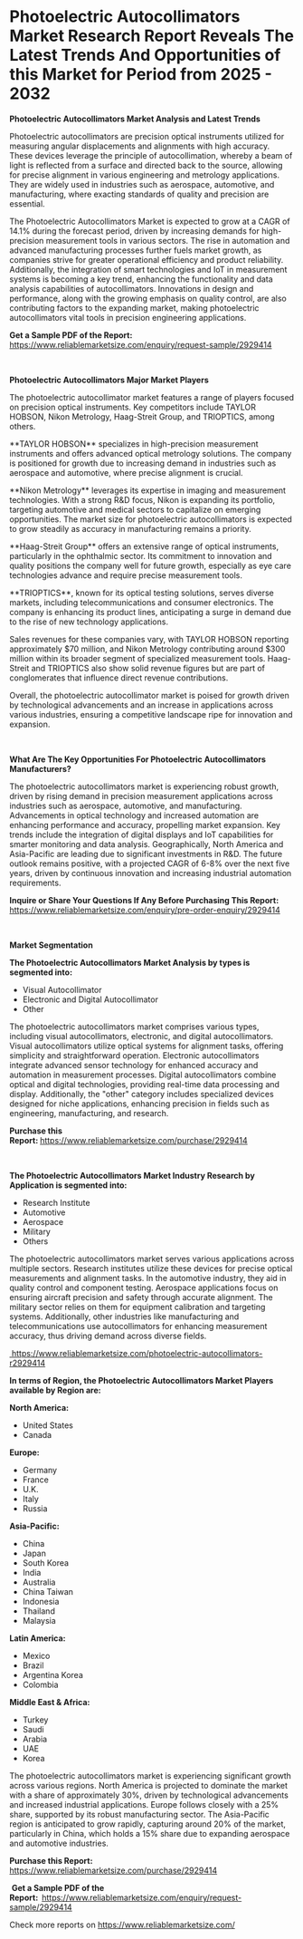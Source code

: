 <p><h1>Photoelectric Autocollimators Market Research Report Reveals The Latest Trends And Opportunities of this Market for Period from 2025 - 2032</h1></p><p><strong>Photoelectric Autocollimators Market Analysis and Latest Trends</strong></p>
<p><p>Photoelectric autocollimators are precision optical instruments utilized for measuring angular displacements and alignments with high accuracy. These devices leverage the principle of autocollimation, whereby a beam of light is reflected from a surface and directed back to the source, allowing for precise alignment in various engineering and metrology applications. They are widely used in industries such as aerospace, automotive, and manufacturing, where exacting standards of quality and precision are essential.</p><p>The Photoelectric Autocollimators Market is expected to grow at a CAGR of 14.1% during the forecast period, driven by increasing demands for high-precision measurement tools in various sectors. The rise in automation and advanced manufacturing processes further fuels market growth, as companies strive for greater operational efficiency and product reliability. Additionally, the integration of smart technologies and IoT in measurement systems is becoming a key trend, enhancing the functionality and data analysis capabilities of autocollimators. Innovations in design and performance, along with the growing emphasis on quality control, are also contributing factors to the expanding market, making photoelectric autocollimators vital tools in precision engineering applications.</p></p>
<p><strong>Get a Sample PDF of the Report:&nbsp;</strong> <a href="https://www.reliablemarketsize.com/enquiry/request-sample/2929414?utm_campaign=3324&utm_medium=2&utm_source=Github&utm_content=ia&utm_term=12032025&utm_id=photoelectric-autocollimators">https://www.reliablemarketsize.com/enquiry/request-sample/2929414</a></p>
<p>&nbsp;</p>
<p><strong>Photoelectric Autocollimators Major Market Players</strong></p>
<p><p>The photoelectric autocollimator market features a range of players focused on precision optical instruments. Key competitors include TAYLOR HOBSON, Nikon Metrology, Haag-Streit Group, and TRIOPTICS, among others. </p><p>**TAYLOR HOBSON** specializes in high-precision measurement instruments and offers advanced optical metrology solutions. The company is positioned for growth due to increasing demand in industries such as aerospace and automotive, where precise alignment is crucial.</p><p>**Nikon Metrology** leverages its expertise in imaging and measurement technologies. With a strong R&D focus, Nikon is expanding its portfolio, targeting automotive and medical sectors to capitalize on emerging opportunities. The market size for photoelectric autocollimators is expected to grow steadily as accuracy in manufacturing remains a priority.</p><p>**Haag-Streit Group** offers an extensive range of optical instruments, particularly in the ophthalmic sector. Its commitment to innovation and quality positions the company well for future growth, especially as eye care technologies advance and require precise measurement tools.</p><p>**TRIOPTICS**, known for its optical testing solutions, serves diverse markets, including telecommunications and consumer electronics. The company is enhancing its product lines, anticipating a surge in demand due to the rise of new technology applications.</p><p>Sales revenues for these companies vary, with TAYLOR HOBSON reporting approximately $70 million, and Nikon Metrology contributing around $300 million within its broader segment of specialized measurement tools. Haag-Streit and TRIOPTICS also show solid revenue figures but are part of conglomerates that influence direct revenue contributions.</p><p>Overall, the photoelectric autocollimator market is poised for growth driven by technological advancements and an increase in applications across various industries, ensuring a competitive landscape ripe for innovation and expansion.</p></p>
<p>&nbsp;</p>
<p><strong>What Are The Key Opportunities For Photoelectric Autocollimators Manufacturers?</strong></p>
<p><p>The photoelectric autocollimators market is experiencing robust growth, driven by rising demand in precision measurement applications across industries such as aerospace, automotive, and manufacturing. Advancements in optical technology and increased automation are enhancing performance and accuracy, propelling market expansion. Key trends include the integration of digital displays and IoT capabilities for smarter monitoring and data analysis. Geographically, North America and Asia-Pacific are leading due to significant investments in R&D. The future outlook remains positive, with a projected CAGR of 6-8% over the next five years, driven by continuous innovation and increasing industrial automation requirements.</p></p>
<p><strong>Inquire or Share Your Questions If Any Before Purchasing This Report:</strong> <a href="https://www.reliablemarketsize.com/enquiry/pre-order-enquiry/2929414?utm_campaign=3324&utm_medium=2&utm_source=Github&utm_content=ia&utm_term=12032025&utm_id=photoelectric-autocollimators">https://www.reliablemarketsize.com/enquiry/pre-order-enquiry/2929414</a></p>
<p>&nbsp;</p>
<p><strong>Market Segmentation</strong></p>
<p><strong>The Photoelectric Autocollimators Market Analysis by types is segmented into:</strong></p>
<p><ul><li>Visual Autocollimator</li><li>Electronic and Digital Autocollimator</li><li>Other</li></ul></p>
<p><p>The photoelectric autocollimators market comprises various types, including visual autocollimators, electronic, and digital autocollimators. Visual autocollimators utilize optical systems for alignment tasks, offering simplicity and straightforward operation. Electronic autocollimators integrate advanced sensor technology for enhanced accuracy and automation in measurement processes. Digital autocollimators combine optical and digital technologies, providing real-time data processing and display. Additionally, the "other" category includes specialized devices designed for niche applications, enhancing precision in fields such as engineering, manufacturing, and research.</p></p>
<p><strong>Purchase this Report:&nbsp;</strong><a href="https://www.reliablemarketsize.com/purchase/2929414?utm_campaign=3324&utm_medium=2&utm_source=Github&utm_content=ia&utm_term=12032025&utm_id=photoelectric-autocollimators">https://www.reliablemarketsize.com/purchase/2929414</a></p>
<p>&nbsp;</p>
<p><strong>The Photoelectric Autocollimators Market Industry Research by Application is segmented into:</strong></p>
<p><ul><li>Research Institute</li><li>Automotive</li><li>Aerospace</li><li>Military</li><li>Others</li></ul></p>
<p><p>The photoelectric autocollimators market serves various applications across multiple sectors. Research institutes utilize these devices for precise optical measurements and alignment tasks. In the automotive industry, they aid in quality control and component testing. Aerospace applications focus on ensuring aircraft precision and safety through accurate alignment. The military sector relies on them for equipment calibration and targeting systems. Additionally, other industries like manufacturing and telecommunications use autocollimators for enhancing measurement accuracy, thus driving demand across diverse fields.</p></p>
<p><a href="https://www.reliablemarketsize.com/photoelectric-autocollimators-r2929414?utm_campaign=3324&utm_medium=2&utm_source=Github&utm_content=ia&utm_term=12032025&utm_id=photoelectric-autocollimators">&nbsp;https://www.reliablemarketsize.com/photoelectric-autocollimators-r2929414</a></p>
<p><strong>In terms of Region, the Photoelectric Autocollimators Market Players available by Region are:</strong></p>
<p>
    <p> <strong> North America: </strong>
        <ul>
            <li>United States</li>
            <li>Canada</li>
        </ul>
        </p> 
    <p> <strong> Europe: </strong>
        <ul>
            <li>Germany</li>
            <li>France</li>
            <li>U.K.</li>
            <li>Italy</li>
            <li>Russia</li>
        </ul>
        </p> 
    <p> <strong> Asia-Pacific: </strong>
        <ul>
            <li>China</li>
            <li>Japan</li>
            <li>South Korea</li>
            <li>India</li>
            <li>Australia</li>
            <li>China Taiwan</li>
            <li>Indonesia</li>
            <li>Thailand</li>
            <li>Malaysia</li>
        </ul>
        </p> 
    <p> <strong> Latin America: </strong>
        <ul>
            <li>Mexico</li>
            <li>Brazil</li>
            <li>Argentina Korea</li>
            <li>Colombia</li>
        </ul>
        </p> 
    <p> <strong> Middle East & Africa: </strong>
        <ul>
            <li>Turkey</li>
            <li>Saudi</li>
            <li>Arabia</li>
            <li>UAE</li>
            <li>Korea</li>
        </ul>
    </p>
    </p>
<p><p>The photoelectric autocollimators market is experiencing significant growth across various regions. North America is projected to dominate the market with a share of approximately 30%, driven by technological advancements and increased industrial applications. Europe follows closely with a 25% share, supported by its robust manufacturing sector. The Asia-Pacific region is anticipated to grow rapidly, capturing around 20% of the market, particularly in China, which holds a 15% share due to expanding aerospace and automotive industries.</p></p>
<p><strong>Purchase this Report: </strong><a href="https://www.reliablemarketsize.com/purchase/2929414?utm_campaign=3324&utm_medium=2&utm_source=Github&utm_content=ia&utm_term=12032025&utm_id=photoelectric-autocollimators">https://www.reliablemarketsize.com/purchase/2929414</a></p>
<p>&nbsp;<strong>Get a Sample PDF of the Report:&nbsp;&nbsp;</strong><a href="https://www.reliablemarketsize.com/enquiry/request-sample/2929414?utm_campaign=3324&utm_medium=2&utm_source=Github&utm_content=ia&utm_term=12032025&utm_id=photoelectric-autocollimators">https://www.reliablemarketsize.com/enquiry/request-sample/2929414</a></p>
<p><strong></strong></p>
<p>Check more reports on <a href="https://www.reliablemarketsize.com/?utm_campaign=3324&utm_medium=2&utm_source=Github&utm_content=ia&utm_term=12032025&utm_id=photoelectric-autocollimators">https://www.reliablemarketsize.com/</a></p>